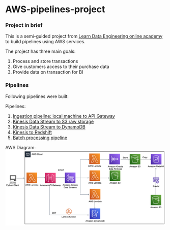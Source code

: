 # AWS-pipelines-project
### Project in brief

This is a semi-guided project from [Learn Data Engineering online academy](https://learndataengineering.com/) to build pipelines using AWS services.

The project has three main goals:
1. Process and store transactions
2. Give customers access to their purchase data
3. Provide data on transaction for BI

### Pipelines
Following pipelines were built:

Pipelines:
1. [Ingestion pipeline: local machine to API Gateway](https://github.com/ksenia-tabakova/AWS-pipelines-project/tree/main/data-ingestion-pipeline)
2. [Kinesis Data Stream to S3 raw storage](https://github.com/ksenia-tabakova/AWS-pipelines-project/tree/main/Kinesis-to-S3%20pipeline)
3. [Kinesis Data Stream to DynamoDB](https://github.com/ksenia-tabakova/AWS-pipelines-project/tree/main/Kinesis-to-DynamoDB%20pipeline)
4. [Kinesis to Redshift](https://github.com/ksenia-tabakova/AWS-pipelines-project/tree/main/Kinesis-to-Redshift%20pipeline)
5. [Batch processing pipeline](https://github.com/ksenia-tabakova/AWS-pipelines-project/tree/main/batch%20processing%20pipeline)

AWS Diagram:
![diagram](./diagrams/aws-general-diagram.png)
